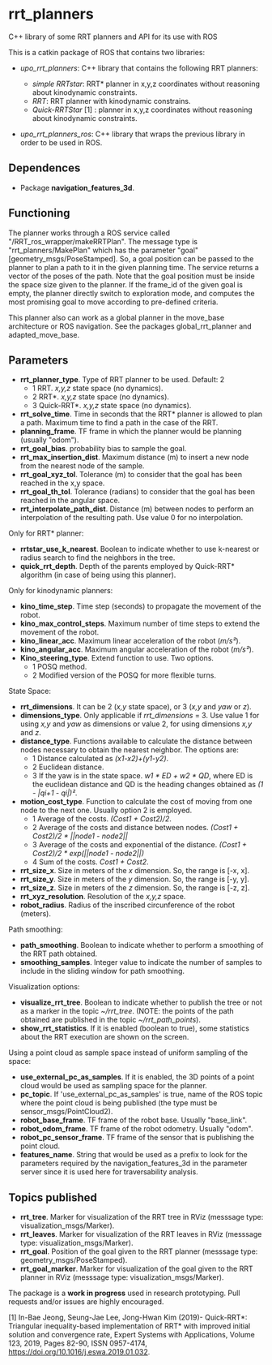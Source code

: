 # rrt_planners
C++ library of some RRT planners and API for its use with ROS

This is a catkin package of ROS that contains two libraries:

* *upo_rrt_planners*: C++ library that contains the following RRT planners:

	- *simple RRTstar*: RRT* planner in x,y,z coordinates without reasoning about kinodynamic constraints.
	- *RRT*: RRT planner with kinodynamic constrains.
	- *Quick-RRTStar* [1] : planner in x,y,z coordinates without reasoning about kinodynamic constraints.

* *upo_rrt_planners_ros*: C++ library that wraps the previous library in order to be used in ROS. 


## Dependences

* Package **navigation_features_3d**.

## Functioning

The planner works through a ROS service called "/RRT_ros_wrapper/makeRRTPlan". The message type is "rrt_planners/MakePlan" which has the parameter "goal" [geometry_msgs/PoseStamped]. So, a goal position can be passed to the planner to plan a path to it in the given planning time. The service returns a vector of the poses of the path. Note that the goal position must be inside the space size given to the planner.
If the frame_id of the given goal is empty, the planner directly switch to exploration mode, and computes the most promising goal to move according to pre-defined criteria.

This planner also can work as a global planner in the move_base architecture or ROS navigation. See the packages global_rrt_planner and adapted_move_base. 



## Parameters

* **rrt_planner_type**. Type of RRT planner to be used. Default: 2
	- 1 RRT. *x,y,z* state space (no dynamics).
	- 2 RRT*. *x,y,z* state space (no dynamics).
	- 3 Quick-RRT*. *x,y,z* state space (no dynamics).
* **rrt_solve_time**. Time in seconds that the RRT* planner is allowed to plan a path. Maximum time to find a path in the case of the RRT.
* **planning_frame**. TF frame in which the planner would be planning (usually "odom").
* **rrt_goal_bias**. probability bias to sample the goal.
* **rrt_max_insertion_dist**. Maximum distance (m) to insert a new node from the nearest node of the sample.
* **rrt_goal_xyz_tol**. Tolerance (m) to consider that the goal has been reached in the x,y space.
* **rrt_goal_th_tol**. Tolerance (radians) to consider that the goal has been reached in the angular space.
* **rrt_interpolate_path_dist**. Distance (m) between nodes to perform an interpolation of the resulting path. Use value 0 for no interpolation.

Only for RRT* planner:
* **rrtstar_use_k_nearest**. Boolean to indicate whether to use k-nearest or radius search to find the neighbors in the tree.
* **quick_rrt_depth**. Depth of the parents employed by Quick-RRT* algorithm (in case of being using this planner). 


Only for kinodynamic planners:
* **kino_time_step**. Time step (seconds) to propagate the movement of the robot.
* **kino_max_control_steps**. Maximum number of time steps to extend the movement of the robot.
* **kino_linear_acc**. Maximum linear acceleration of the robot (*m/s²*).
* **kino_angular_acc**. Maximum angular acceleration of the robot (*m/s²*).
* **Kino_steering_type**. Extend function to use. Two options.
	- 1 POSQ method.
	- 2 Modified version of the POSQ for more flexible turns.

State Space:
* **rrt_dimensions**. It can be 2 (*x,y* state space), or 3 (*x,y* and *yaw* or *z*).
* **dimensions_type**. Only applicable if *rrt_dimensions* = 3. Use value 1 for using *x,y* and *yaw* as dimensions or value 2, for using dimensions *x,y* and *z*.
* **distance_type**. Functions available to calculate the distance between nodes necessary to obtain the nearest neighbor. The options are:
	- 1 Distance calculated as *(x1-x2)+(y1-y2)*.
	- 2 Euclidean distance.
	- 3 If the yaw is in the state space. *w1 * ED + w2 * QD*, where ED is the euclidean distance and QD is the heading changes obtained as *(1 - |qi+1 - qi|)²*. 
* **motion_cost_type**. Function to calculate the cost of moving from one node to the next one. Usually option 2 is employed.
	- 1 Average of the costs. *(Cost1 + Cost2)/2*.
	- 2 Average of the costs and distance between nodes. *(Cost1 + Cost2)/2 * ||node1 - node2||*
	- 3 Average of the costs and exponential of the distance. *(Cost1 + Cost2)/2 * exp(||node1 - node2||)*
	- 4 Sum of the costs. *Cost1 + Cost2*.
* **rrt_size_x**. Size in meters of the *x* dimension. So, the range is [-x, x].
* **rrt_size_y**. Size in meters of the *y* dimension. So, the range is [-y, y].
* **rrt_size_z**. Size in meters of the *z* dimension. So, the range is [-z, z].
* **rrt_xyz_resolution**. Resolution of the *x,y,z* space.
* **robot_radius**. Radius of the inscribed circunference of the robot (meters).

Path smoothing:
* **path_smoothing**. Boolean to indicate whether to perform a smoothing of the RRT path obtained.
* **smoothing_samples**. Integer value to indicate the number of samples to include in the sliding window for path smoothing.

Visualization options:
* **visualize_rrt_tree**. Boolean to indicate whether to publish the tree or not as a marker in the topic *~/rrt_tree*. (NOTE: the points of the path obtained are published in the topic *~/rrt_path_points*).
* **show_rrt_statistics**. If it is enabled (boolean to true), some statistics about the RRT execution are shown on the screen.


Using a point cloud as sample space instead of uniform sampling of the space:
* **use_external_pc_as_samples**. If it is enabled, the 3D points of a point cloud would be used as sampling space for the planner.
* **pc_topic**. If 'use_external_pc_as_samples' is true, name of the ROS topic where the point cloud is being published (the type must be sensor_msgs/PointCloud2).
* **robot_base_frame**. TF frame of the robot base. Usually "base_link".
* **robot_odom_frame**. TF frame of the robot odometry. Usually "odom".
* **robot_pc_sensor_frame**. TF frame of the sensor that is publishing the point cloud.
* **features_name**. String that would be used as a prefix to look for the parameters required by the navigation_features_3d in the parameter server since it is used here for traversability analysis.    


## Topics published

* **rrt_tree**. Marker for visualization of the RRT tree in RViz (messsage type: visualization_msgs/Marker).
* **rrt_leaves**. Marker for visualization of the RRT leaves in RViz (messsage type: visualization_msgs/Marker).
* **rrt_goal**. Position of the goal given to the RRT planner (messsage type: geometry_msgs/PoseStamped). 
* **rrt_goal_marker**. Marker for visualization of the goal given to the RRT planner in RViz (messsage type: visualization_msgs/Marker).


The package is a **work in progress** used in research prototyping. Pull requests and/or issues are highly encouraged.


[1] In-Bae Jeong, Seung-Jae Lee, Jong-Hwan Kim (2019)- Quick-RRT*: Triangular inequality-based implementation of RRT* with improved initial solution and convergence rate, Expert Systems with Applications, Volume 123, 2019, Pages 82-90, ISSN 0957-4174, https://doi.org/10.1016/j.eswa.2019.01.032.
